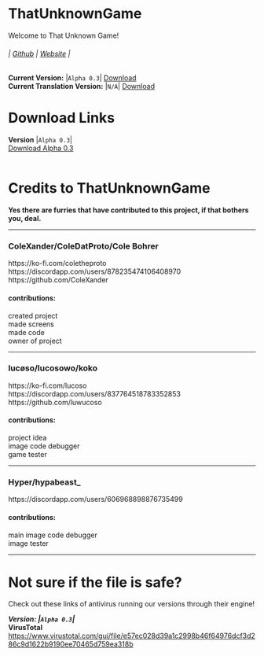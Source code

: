 # ThatUnknownGame
Welcome to That Unknown Game!
<h6>
  
  | [Github](https://github.com/ColeXander/ThatUnknownGame/) | [Website](https://colexander.github.io/ThatUnknownGame/) |
</h6>

**Current Version:** |`Alpha 0.3`| [Download](https://www.mediafire.com/file/bfvmqibkvso4vw5/That_Unknown_Game_%255BAlpha_0.3%255D.html/file)<br>
**Current Translation Version:** |`N/A`| [Download](https://github.com/404)<br>
# Download Links
**Version** |`Alpha 0.3`|<br>
[Download Alpha 0.3](https://www.mediafire.com/file/baaspgqavkpzjly/That_Unknown_Game_%255BAlpha_0.3%255D.html/file)<br><br>
# Credits to ThatUnknownGame
**Yes there are furries that have contributed to this project, if that bothers you, deal.**
<br>
<hr>
<h3>ColeXander/ColeDatProto/Cole Bohrer</h3>
https://ko-fi.com/coletheproto
<br>
https://discordapp.com/users/878235474106408970
<br>
https://github.com/ColeXander
<br>
<h4>contributions:</h4>
created project<br>
made screens<br>
made code<br>
owner of project<br>
<hr>
<h3>lucøso/lucosowo/koko</h3>
https://ko-fi.com/lucoso
<br>
https://discordapp.com/users/837764518783352853
<br>
https://github.com/luwucoso
<br>
<h4>contributions:</h4>
project idea<br>
image code debugger<br>
game tester<br>
<hr>
<h3>Hyper/hypabeast_</h3>
https://discordapp.com/users/606968898876735499
<br>
<h4>contributions:</h4>
main image code debugger<br>
image tester<br>
<hr>

# Not sure if the file is safe?
Check out these links of antivirus running our versions through their engine!<br>

***Version: |`Alpha 0.3`|***<br>
**VirusTotal** https://www.virustotal.com/gui/file/e57ec028d39a1c2998b46f64976dcf3d286c9d1622b9190ee70465d759ea318b<br>